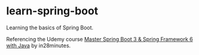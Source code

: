 # learn-spring-boot

Learning the basics of Spring Boot.

Referencing the Udemy course [Master Spring Boot 3 & Spring Framework 6 with Java](https://www.udemy.com/course/spring-boot-and-spring-framework-tutorial-for-beginners/) by in28minutes.

